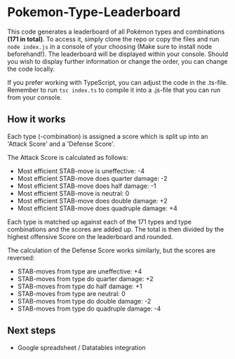 # Pokemon-Type-Leaderboard

This code generates a leaderboard of all Pokémon types and combinations **(171 in total)**.
To access it, simply clone the repo or copy the files and run ```node index.js``` in a console of your choosing (Make sure to install node beforehand!).
The leaderboard will be displayed within your console.
Should you wish to display further information or change the order, you can change the code locally.

If you prefer working with TypeScript, you can adjust the code in the .ts-file. Remember to run ```tsc index.ts``` to compile it into a .js-file that you can run from your console.

## How it works

Each type (-combination) is assigned a score which is split up into an 'Attack Score' and a 'Defense Score'.

The Attack Score is calculated as follows:

- Most efficient STAB-move is uneffective: -4
- Most efficient STAB-move does quarter damage: -2
- Most efficient STAB-move does half damage: -1
- Most efficient STAB-move is neutral: 0
- Most efficient STAB-move does double damage: +2
- Most efficient STAB-move does quadruple damage: +4

Each type is matched up against each of the 171 types and type combinations and the scores are added up. The total is then divided by the highest offensive Score on the leaderboard and rounded.

The calculation of the Defense Score works similarly, but the scores are reversed:

- STAB-moves from type are uneffective: +4
- STAB-moves from type do quarter damage: +2
- STAB-moves from type do half damage: +1
- STAB-moves from type are neutral: 0
- STAB-moves from type do double damage: -2
- STAB-moves from type do quadruple damage: -4

## Next steps

- Google spreadsheet / Datatables integration
